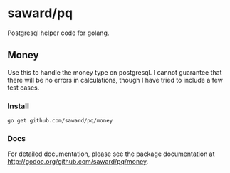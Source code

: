 # saward/pq

Postgresql helper code for golang.

## Money

Use this to handle the money type on postgresql.  I cannot guarantee that there will be no errors in calculations, though I have tried to include a few test cases.

### Install

	go get github.com/saward/pq/money

### Docs

For detailed documentation, please see the package
documentation at <http://godoc.org/github.com/saward/pq/money>.
